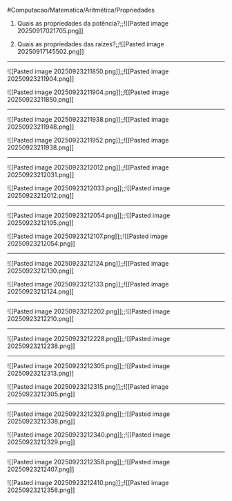 #Computacao/Matematica/Aritmética/Propriedades

1) Quais as propriedades da potência?;;![[Pasted image 20250917021705.png]]
<!--SR:!2025-09-25,2,250-->
2) Quais as propriedades das raízes?;;![[Pasted image 20250917145502.png]]
<!--SR:!2025-10-08,15,290-->

---

![[Pasted image 20250923211850.png]];;![[Pasted image 20250923211904.png]]
<!--SR:!2025-09-27,4,274-->

![[Pasted image 20250923211904.png]];;![[Pasted image 20250923211850.png]]
<!--SR:!2025-09-26,3,254-->

---

![[Pasted image 20250923211938.png]];;![[Pasted image 20250923211948.png]]
<!--SR:!2025-09-27,4,274-->

![[Pasted image 20250923211952.png]];;![[Pasted image 20250923211938.png]]
<!--SR:!2025-09-27,4,274-->

---

![[Pasted image 20250923212012.png]];;![[Pasted image 20250923212031.png]]
<!--SR:!2025-09-27,4,274-->

![[Pasted image 20250923212033.png]];;![[Pasted image 20250923212012.png]]
<!--SR:!2025-09-27,4,274-->

---

![[Pasted image 20250923212054.png]];;![[Pasted image 20250923212105.png]]
<!--SR:!2025-09-27,4,274-->

![[Pasted image 20250923212107.png]];;![[Pasted image 20250923212054.png]]
<!--SR:!2025-09-27,4,274-->

---

![[Pasted image 20250923212124.png]];;![[Pasted image 20250923212130.png]]
<!--SR:!2025-09-27,4,274-->

![[Pasted image 20250923212133.png]];;![[Pasted image 20250923212124.png]]
<!--SR:!2025-09-27,4,274-->

---

![[Pasted image 20250923212202.png]];;![[Pasted image 20250923212210.png]]
<!--SR:!2025-09-27,4,274-->

---

![[Pasted image 20250923212228.png]];;![[Pasted image 20250923212238.png]]
<!--SR:!2025-09-27,4,274-->

---

![[Pasted image 20250923212305.png]];;![[Pasted image 20250923212313.png]]
<!--SR:!2025-09-27,4,274-->

![[Pasted image 20250923212315.png]];;![[Pasted image 20250923212305.png]]
<!--SR:!2025-09-27,4,274-->

---

![[Pasted image 20250923212329.png]];;![[Pasted image 20250923212338.png]]
<!--SR:!2025-09-27,4,274-->

![[Pasted image 20250923212340.png]];;![[Pasted image 20250923212329.png]]
<!--SR:!2025-09-27,4,274-->

---

![[Pasted image 20250923212358.png]];;![[Pasted image 20250923212407.png]]
<!--SR:!2025-09-27,4,274-->

![[Pasted image 20250923212410.png]];;![[Pasted image 20250923212358.png]]
<!--SR:!2025-09-27,4,274-->